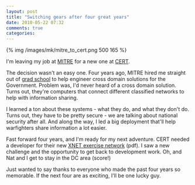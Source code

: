 ```yaml
---
layout: post
title: "Switching gears after four great years"
date: 2010-05-22 07:32
comments: true
categories: 
---
```


{% img /images/mk/mitre_to_cert.png 500 165 %}

I'm leaving my job at [MITRE](http://www.mitre.org) for a new one at [CERT](http://www.cert.org).

The decision wasn't an easy one. Four years ago, MITRE hired me straight out of [grad school](http://www.ini.cmu.edu) to help engineer cross domain solutions for the Government. Problem was, I'd never heard of a cross domain solution. Turns out, they're computers that connect different classified networks to help with information sharing.

I learned a ton about these systems - what they do, and what they don't do. Turns out, they have to be pretty secure - we are talking about national security after all. And along the way, I led a big deployment that'll help warfighters share information a lot easier.
 
Fast forward four years, and I'm ready for my next adventure. CERT needed a developer for their new [XNET exercise network](http://www.cert.org/archive/pdf/trifold.pdf) (pdf). I saw a new challenge and the opportunity to get back to development work. Oh, and Nat and I get to stay in the DC area (score!)
 
Just wanted to say thanks to everyone who made the past four years so memorable. If the next four are as exciting, I'll be one lucky guy.
